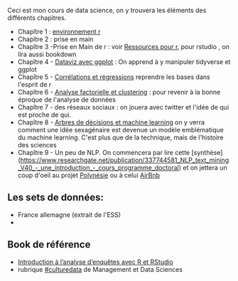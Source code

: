 Ceci est mon cours de data science, on y trouvera les éléments des différents chapitres.
 * Chapître 1 : [environnement r](https://docs.google.com/presentation/d/1FdAIW83N8EAWHCn66PfnphdGyNr-wyS6dUPOlUTY0Hg/edit?usp=sharing)
 * Chapître 2 : prise en main
 * Chapître 3 -Prise en Main de r : voir [Ressources pour r](http://r.benavent.fr/Ressources.html), pour rstudio , on lira aussi bookdown
 * Chapître 4 - [Dataviz avec ggplot](http://r.benavent.fr/graphMaj.html) : On apprend à y manipuler tidyverse et ggplot
 * Chapître 5 - [Corrélations et régressions](http://r.benavent.fr/regression.html) reprendre les bases dans l'esprit de r
 * Chapître 6 - [Analyse factorielle et clustering]() : pour revenir à la bonne éproque de l'analyse de données
 * Chapître 7 - des réseaux sociaux : on jouera avec twitter et l'idée de qui est proche de qui.
 * Chapître 8 - [Arbres de décisions et machine learning](http://r.benavent.fr/caret.html) on y verra comment une idée sexagénaire est devenue un modèle emblématique du machine learning. C'est plus que de la technique, mais de l'histoire des sciences
 * Chapître 9 - Un peu de NLP. On commencera par lire cette [synthèse] (https://www.researchgate.net/publication/337744581_NLP_text_mining_V40_-_une_introduction_-_cours_programme_doctoral) et on jettera un coup d'oeil au projet [Polynésie](https://github.com/BenaventC/polynesie) ou à celui [AirBnb](https://github.com/BenaventC/AirbnbStudies)

## Les sets de données:

 * France allemagne (extrait de l'ESS)
 *


## Book de référence

 * [Introduction à l’analyse d’enquêtes avec R et RStudio](https://larmarange.github.io/analyse-R/)
 * rubrique [#culturedata](https://management-datascience.org/category/actualites/culture-data/) de Management et Data Sciences